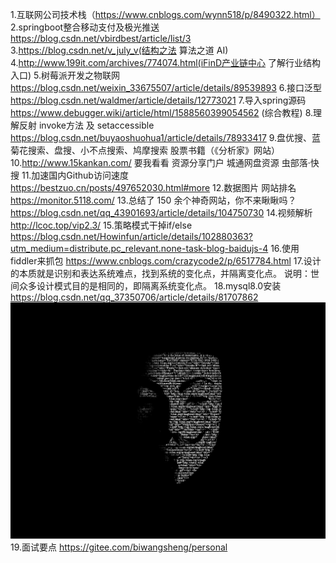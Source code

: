 1.互联网公司技术栈（https://www.cnblogs.com/wynn518/p/8490322.html）
2.springboot整合移动支付及极光推送
https://blog.csdn.net/vbirdbest/article/list/3
3.https://blog.csdn.net/v_july_v(结构之法 算法之道 AI)
4.http://www.199it.com/archives/774074.html(iFinD产业链中心 了解行业结构入口)
5.树莓派开发之物联网 https://blog.csdn.net/weixin_33675507/article/details/89539893
6.接口泛型 https://blog.csdn.net/waldmer/article/details/12773021
7.导入spring源码 https://www.debugger.wiki/article/html/1588560399054562 (综合教程)
8.理解反射 invoke方法 及 setaccessible https://blog.csdn.net/buyaoshuohua1/article/details/78933417
9.盘优搜、蓝菊花搜索、盘搜、小不点搜索、鸠摩搜索 股票书籍（《分析家》网站）
10.http://www.15kankan.com/ 要我看看 资源分享门户 城通网盘资源 虫部落·快搜
11.加速国内Github访问速度 https://bestzuo.cn/posts/497652030.html#more
12.数据图片 网站排名 https://monitor.5118.com/
13.总结了 150 余个神奇网站，你不来瞅瞅吗？ https://blog.csdn.net/qq_43901693/article/details/104750730
14.视频解析 http://lcoc.top/vip2.3/
15.策略模式干掉if/else https://blog.csdn.net/Howinfun/article/details/102880363?utm_medium=distribute.pc_relevant.none-task-blog-baidujs-4 
16.使用fiddler来抓包 https://www.cnblogs.com/crazycode2/p/6517784.html
17.设计的本质就是识别和表达系统难点，找到系统的变化点，并隔离变化点。 说明：世间众多设计模式目的是相同的，即隔离系统变化点。
18.mysql8.0安装 https://blog.csdn.net/qq_37350706/article/details/81707862
![image](https://github.com/wangyafe/helloworld/blob/master/code-wallpaper-8.jpg)
19.面试要点 https://gitee.com/biwangsheng/personal
